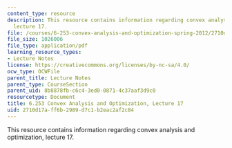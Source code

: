 ```yaml
---
content_type: resource
description: This resource contains information regarding convex analysis and optimization,
  lecture 17.
file: /courses/6-253-convex-analysis-and-optimization-spring-2012/2710d17aff6b2989d7c1b2eac2af2c84_MIT6_253S12_lec17.pdf
file_size: 1026006
file_type: application/pdf
learning_resource_types:
- Lecture Notes
license: https://creativecommons.org/licenses/by-nc-sa/4.0/
ocw_type: OCWFile
parent_title: Lecture Notes
parent_type: CourseSection
parent_uid: 8b8878fb-c6c4-3ed0-0871-4c37aaf3d9c0
resourcetype: Document
title: 6.253 Convex Analysis and Optimization, Lecture 17
uid: 2710d17a-ff6b-2989-d7c1-b2eac2af2c84
---
```

This resource contains information regarding convex analysis and optimization, lecture 17.